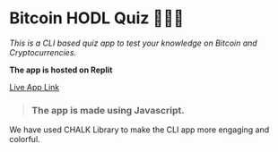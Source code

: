 # Bitcoin HODL Quiz 🤑🤑🤑

*This is a CLI based quiz app to test your knowledge on Bitcoin and Cryptocurrencies.*

**The app is hosted on Replit** 

[Live App Link](https://replit.com/@NikhilGeorge/Bitcoin-HODL-quiz#index.js?embed=1&output=1)

>### The app is made using Javascript.
We have used CHALK Library to make the CLI app more engaging and colorful.




